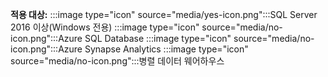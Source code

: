 **적용 대상:** :::image type="icon" source="media/yes-icon.png":::SQL Server  2016 이상(Windows 전용) :::image type="icon" source="media/no-icon.png":::Azure SQL Database :::image type="icon" source="media/no-icon.png":::Azure Synapse Analytics :::image type="icon" source="media/no-icon.png":::병렬 데이터 웨어하우스